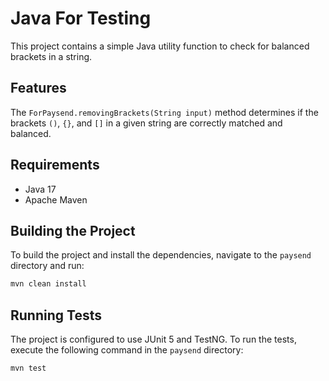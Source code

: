 # Java For Testing

This project contains a simple Java utility function to check for balanced brackets in a string.

## Features

The `ForPaysend.removingBrackets(String input)` method determines if the brackets `()`, `{}`, and `[]` in a given string are correctly matched and balanced.

## Requirements

- Java 17
- Apache Maven

## Building the Project

To build the project and install the dependencies, navigate to the `paysend` directory and run:

```bash
mvn clean install
```

## Running Tests

The project is configured to use JUnit 5 and TestNG. To run the tests, execute the following command in the `paysend` directory:

```bash
mvn test
```
